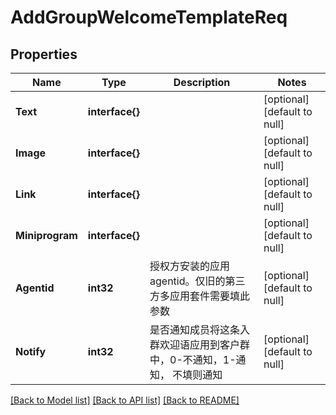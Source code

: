 # AddGroupWelcomeTemplateReq

## Properties
Name | Type | Description | Notes
------------ | ------------- | ------------- | -------------
**Text** | **interface{}** |  | [optional] [default to null]
**Image** | **interface{}** |  | [optional] [default to null]
**Link** | **interface{}** |  | [optional] [default to null]
**Miniprogram** | **interface{}** |  | [optional] [default to null]
**Agentid** | **int32** | 授权方安装的应用agentid。仅旧的第三方多应用套件需要填此参数 | [optional] [default to null]
**Notify** | **int32** | 是否通知成员将这条入群欢迎语应用到客户群中，0-不通知，1-通知， 不填则通知 | [optional] [default to null]

[[Back to Model list]](../README.md#documentation-for-models) [[Back to API list]](../README.md#documentation-for-api-endpoints) [[Back to README]](../README.md)


